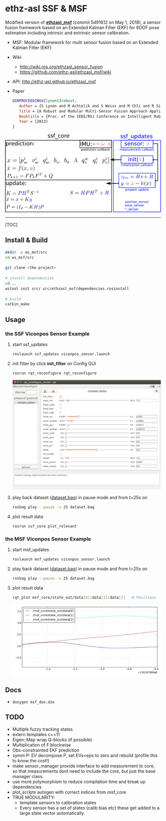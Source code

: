 # ethz-asl SSF & MSF

Modified version of **[ethzasl_msf](https://github.com/ethz-asl/ethzasl_msf)** (commit 5d91612  on May 1, 2018), a sensor fusion framework based on an Extended Kalman Filter (EKF) for 6DOF pose estimation including intrinsic and extrinsic sensor calibration.

* MSF: Modular framework for multi sensor fusion based on an Extended Kalman Filter (EKF)

* Wiki
   - http://wiki.ros.org/ethzasl_sensor_fusion
   - https://github.com/ethz-asl/ethzasl_msf/wiki

* API: http://ethz-asl.github.io/ethzasl_msf

* Paper
  ```bibtex
  @INPROCEEDINGS{lynen13robust,
     Author = {S Lynen and M Achtelik and S Weiss and M Chli and R Siegwart},
     Title = {A Robust and Modular Multi-Sensor Fusion Approach Applied to MAV Navigation},
     Booktitle = {Proc. of the IEEE/RSJ Conference on Intelligent Robots and Systems (IROS)},
     Year = {2013}
  }
  ```

<p align="center">
  <img src="images/ethz_msf.png"/>
</p>

-----

[TOC]

## Install & Build
  ```sh
  mkdir -p ws_msf/src
  cd ws_msf/src

  git clone <the-project>

  # install dependencies
  cd ..
  wstool init src/ src/ethzasl_msf/dependencies.rosinstall

  # build
  catkin_make
  ```

## Usage

### the SSF Viconpos Sensor Example

1. start ssf_updates
   ```sh
   roslaunch ssf_updates viconpos_sensor.launch
   ```

2. init filter by click **init_filter** on Config GUI
   ```sh
   rosrun rqt_reconfigure rqt_reconfigure
   ```
   <p align="center">
     <img src="images/rqt_reconfigure_ssf.png"/>
   </p>

3. play back dataset  ([dataset.bag](http://wiki.ros.org/ethzasl_sensor_fusion/Tutorials/Introductory%20Tutorial%20for%20Multi-Sensor%20Fusion%20Framework?action=AttachFile&do=view&target=dataset.bag)) in pause mode and from t=25s on
    ```sh
    rosbag play --pause -s 25 dataset.bag
    ```  
    
4. plot result data
   ```sh
   rosrun ssf_core plot_relevant
   ```     

### the MSF Viconpos Sensor Example

1. start msf_updates
   ```sh
   roslaunch msf_updates viconpos_sensor.launch
   ```

2. play back dataset  ([dataset.bag](http://wiki.ros.org/ethzasl_sensor_fusion/Tutorials/Introductory%20Tutorial%20for%20Multi-Sensor%20Fusion%20Framework?action=AttachFile&do=view&target=dataset.bag)) in pause mode and from t=25s on
   ```sh
   rosbag play --pause -s 25 dataset.bag
   ```
3. plot result data
   ```sh
   rqt_plot msf_core/state_out/data[0]:data[1]:data[2]   # Positions
   ```
   <p align="center">
     <img src="images/stateout.jpg"/>
   </p>

## Docs

* `doxygen msf_dox.dox`

## TODO

* Multiple fuzzy tracking states
* extern templates c++11
* Eigen::Map wrap Q-blocks (if possible)
* Multiplication of F blockwise
* Obs-constrainted EKF prediction
* symm P: EV decompose P, set EVs<eps to zero and rebuild (profile this to know the cost!)
* make sensor_manager provide interface to add measurement to core, so that measurements dont need to include the core, but just the base manager class.
* use more polymorphism to reduce compilation time and break up dependencies
* plot_scripts autogen with correct indices from msf_core
* TRUE MODULARITY:
  - template sensors to calibration states
  - Every sensor has a set of states (calib bias etc) these get added to a large state vector automatically.
